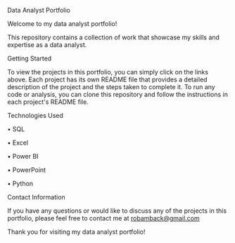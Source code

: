 Data Analyst Portfolio

Welcome to my data analyst portfolio! 

This repository contains a collection of work that showcase my skills and expertise as a data analyst.

Getting Started

To view the projects in this portfolio, you can simply click on the links above. Each project has its own README file that provides a detailed description of the project and the steps taken to complete it.
To run any code or analysis, you can clone this repository and follow the instructions in each project's README file.

Technologies Used

•	SQL

•	Excel

•	Power BI

•	PowerPoint

•	Python


Contact Information

If you have any questions or would like to discuss any of the projects in this portfolio, please feel free to contact me at robamback@gmail.com

Thank you for visiting my data analyst portfolio!
